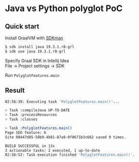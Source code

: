 # Java vs Python polyglot PoC

## Quick start 

Install GraalVM with [SDKman](https://sdkman.io/install)
```bash
$ sdk install java 19.3.1.r8-grl
$ sdk use java 19.3.1.r8-grl
```
Specify Graal SDK in Intellij Idea  
File -> Project settings -> SDK

Run `PolyglotFeatures.main`

## Result
```bash
02:56:39: Executing task 'PolyglotFeatures.main()'...

> Task :compileJava UP-TO-DATE
> Task :processResources
> Task :classes

> Task :PolyglotFeatures.main()
Page SEO feature: 6
Site 08447d05-58b9-4b81-87a9-0f8671b3c662 saved 9 times.

BUILD SUCCESSFUL in 13s
3 actionable tasks: 2 executed, 1 up-to-date
02:56:52: Task execution finished 'PolyglotFeatures.main()'.

```